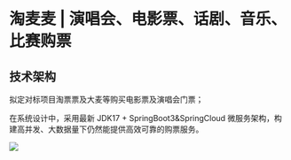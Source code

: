 # 淘麦麦 | 演唱会、电影票、话剧、音乐、比赛购票
## 技术架构

拟定对标项目淘票票及大麦等购买电影票及演唱会门票；

在系统设计中，采用最新 JDK17 + SpringBoot3&SpringCloud 微服务架构，构建高并发、大数据量下仍然能提供高效可靠的购票服务。

![](https://images-machen.oss-cn-beijing.aliyuncs.com/1676637853202-c2af9e93-fe03-4c01-9fed-20ca07263476.png)

